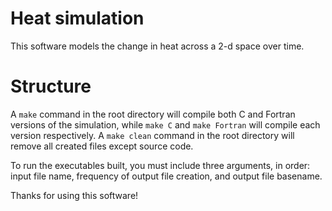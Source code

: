 # Heat simulation
This software models the change in heat across a 2-d space over time.

# Structure
A `make` command in the root directory will compile both C and Fortran versions of the simulation, while `make C` and `make Fortran` will compile each version respectively. A `make clean` command in the root directory will remove all created files except source code.

To run the executables built, you must include three arguments, in order: input file name, frequency of output file creation, and output file basename. 

Thanks for using this software!

